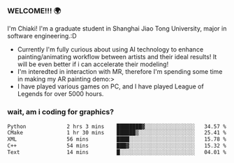 ### WELCOME!!! 🌍

I'm Chiaki! I'm a graduate student in Shanghai Jiao Tong University, major in software engineering.:D

-  Currently I'm fully curious about using AI technology to enhance painting/animating workflow between artists and their ideal results! It will be even better if i can accelerate their modeling!
-  I'm interedted in interaction with MR, therefore I'm spending some time in making my AR painting demo:>
-  I have played various games on PC, and I have played League of Legends for over 5000 hours.


### wait, am i coding for graphics?
<!--START_SECTION:waka-->

```txt
Python             2 hrs 3 mins    ████████▓░░░░░░░░░░░░░░░░   34.57 %
CMake              1 hr 30 mins    ██████▒░░░░░░░░░░░░░░░░░░   25.41 %
XML                56 mins         ████░░░░░░░░░░░░░░░░░░░░░   15.78 %
C++                54 mins         ███▓░░░░░░░░░░░░░░░░░░░░░   15.32 %
Text               14 mins         █░░░░░░░░░░░░░░░░░░░░░░░░   04.01 %
```

<!--END_SECTION:waka-->

<!--
**Chiaki-meow/Chiaki-meow** is a ✨ _special_ ✨ repository because its `README.md` (this file) appears on your GitHub profile.

Here are some ideas to get you started:

- 🔭 I’m currently working on ...
- 🌱 I’m currently learning ...
- 👯 I’m looking to collaborate on ...
- 🤔 I’m looking for help with ...
- 💬 Ask me about ...
- 📫 How to reach me: ...
- 😄 Pronouns: ...
- ⚡ Fun fact: ...
-->
